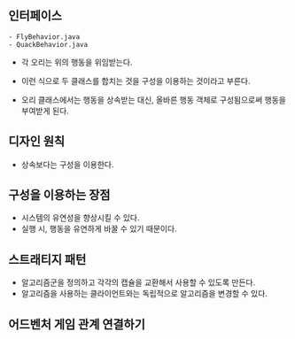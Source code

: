 ## 인터페이스

```
- FlyBehavior.java
- QuackBehavior.java
```

- 각 오리는 위의 행동을 위임받는다. 

- 이런 식으로 두 클래스를 합치는 것을 구성을 이용하는 것이라고 부른다. 

- 오리 클래스에서는 행동을 상속받는 대신, 올바른 행동 객체로 구성됨으로써 행동을 부여받게 된다. 


## 디자인 원칙
- 상속보다는 구성을 이용한다. 


## 구성을 이용하는 장점
- 시스템의 유연성을 향상시킬 수 있다. 
- 실행 시, 행동을 유연하게 바꿀 수 있기 때문이다.


## 스트래티지 패턴
- 알고리즘군을 정의하고 각각의 캡슐을 교환해서 사용할 수 있도록 만든다.
- 알고리즘을 사용하는 클라이언트와는 독립적으로 알고리즘을 변경할 수 있다. 

## 어드벤처 게임 관계 연결하기



